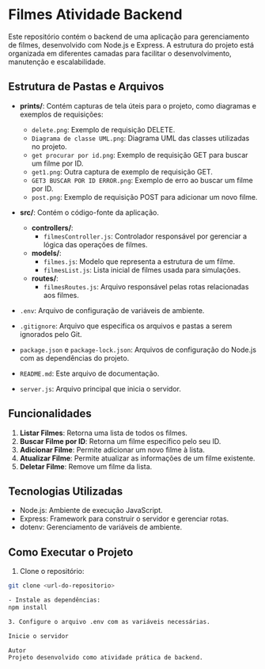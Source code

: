 # Filmes Atividade Backend

Este repositório contém o backend de uma aplicação para gerenciamento de filmes, desenvolvido com Node.js e Express. A estrutura do projeto está organizada em diferentes camadas para facilitar o desenvolvimento, manutenção e escalabilidade.

## Estrutura de Pastas e Arquivos

- **prints/**: Contém capturas de tela úteis para o projeto, como diagramas e exemplos de requisições:
  - `delete.png`: Exemplo de requisição DELETE.
  - `Diagrama de classe UML.png`: Diagrama UML das classes utilizadas no projeto.
  - `get procurar por id.png`: Exemplo de requisição GET para buscar um filme por ID.
  - `get1.png`: Outra captura de exemplo de requisição GET.
  - `GET3 BUSCAR POR ID ERROR.png`: Exemplo de erro ao buscar um filme por ID.
  - `post.png`: Exemplo de requisição POST para adicionar um novo filme.

- **src/**: Contém o código-fonte da aplicação.
  - **controllers/**:
    - `filmesController.js`: Controlador responsável por gerenciar a lógica das operações de filmes.
  - **models/**:
    - `filmes.js`: Modelo que representa a estrutura de um filme.
    - `filmesList.js`: Lista inicial de filmes usada para simulações.
  - **routes/**:
    - `filmesRoutes.js`: Arquivo responsável pelas rotas relacionadas aos filmes.

- `.env`: Arquivo de configuração de variáveis de ambiente.
- `.gitignore`: Arquivo que especifica os arquivos e pastas a serem ignorados pelo Git.
- `package.json` e `package-lock.json`: Arquivos de configuração do Node.js com as dependências do projeto.
- `README.md`: Este arquivo de documentação.
- `server.js`: Arquivo principal que inicia o servidor.

## Funcionalidades

1. **Listar Filmes**: Retorna uma lista de todos os filmes.
2. **Buscar Filme por ID**: Retorna um filme específico pelo seu ID.
3. **Adicionar Filme**: Permite adicionar um novo filme à lista.
4. **Atualizar Filme**: Permite atualizar as informações de um filme existente.
5. **Deletar Filme**: Remove um filme da lista.

## Tecnologias Utilizadas

- Node.js: Ambiente de execução JavaScript.
- Express: Framework para construir o servidor e gerenciar rotas.
- dotenv: Gerenciamento de variáveis de ambiente.

## Como Executar o Projeto

1. Clone o repositório:
```bash
git clone <url-do-repositorio>

- Instale as dependências:
npm install

3. Configure o arquivo .env com as variáveis necessárias.

Inicie o servidor

Autor
Projeto desenvolvido como atividade prática de backend.
